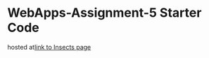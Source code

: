 # WebApps-Assignment-5 Starter Code

hosted at[link to Insects page](https://github.com/44-563-Web-Apps-F22/44563-webapps-assignment-5-Madagoni123/insects.html)